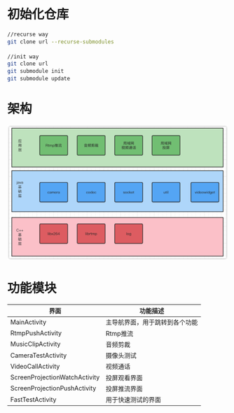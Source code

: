 # 初始化仓库

```bash
//recurse way
git clone url --recurse-submodules

//init way
git clone url
git submodule init
git submodule update
```

# 架构

![architecture](readme_res/architecture.png)

# 功能模块

| 界面                          | 功能描述                       |
| ----------------------------- | ------------------------------ |
| MainActivity                  | 主导航界面，用于跳转到各个功能 |
| RtmpPushActivity              | Rtmp推流                       |
| MusicClipActivity             | 音频剪裁                       |
| CameraTestActivity            | 摄像头测试                     |
| VideoCallActivity             | 视频通话                       |
| ScreenProjectionWatchActivity | 投屏观看界面                   |
| ScreenProjectionPushActivity  | 投屏推流界面                   |
| FastTestActivity              | 用于快速测试的界面             |

